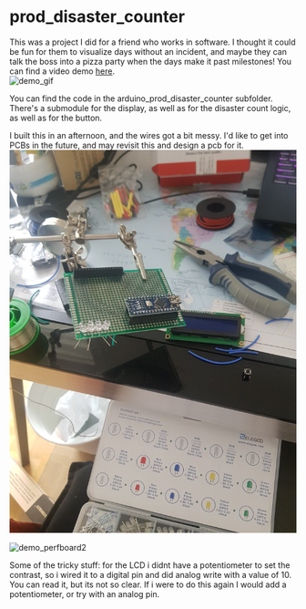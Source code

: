 # prod_disaster_counter
This was a project I did for a friend who works in software. I thought it could be fun for them to visualize days without an incident, and maybe they can talk the boss into a pizza party when the days make it past milestones! You can find a video demo [here](https://www.youtube.com/shorts/DNOm6Y0vupc).  
![demo_gif](demo_assets/6grrx0.gif)  

You can find the code in the arduino_prod_disaster_counter subfolder. There's a submodule for the display, as well as for the disaster count logic, as well as for the button.  

I built this in an afternoon, and the wires got a bit messy. I'd like to get into PCBs in the future, and may revisit this and design a pcb for it.  
![demo_perfboard1](demo_assets/20220508_153044.jpg)  

![demo_perfboard2](demo_assets/20220508_153058.jpg)  

Some of the tricky stuff: for the LCD i didnt have a potentiometer to set the contrast, so i wired it to a digital pin and did analog write with a value of 10. You can read it, but its not so clear. If i were to do this again I would add a potentiometer, or try with an analog pin.  
